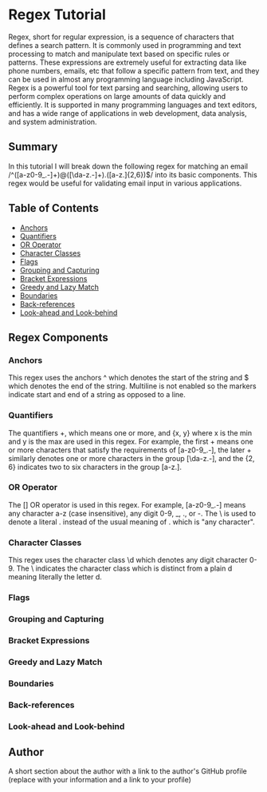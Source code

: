 # Regex Tutorial

Regex, short for regular expression, is a sequence of characters that defines a search pattern. It is commonly used in programming and text processing to match and manipulate text based on specific rules or patterns. These expressions are extremely useful for extracting data like phone numbers, emails, etc that follow a specific pattern from text, and they can be used in almost any programming language including JavaScript. Regex is a powerful tool for text parsing and searching, allowing users to perform complex operations on large amounts of data quickly and efficiently. It is supported in many programming languages and text editors, and has a wide range of applications in web development, data analysis, and system administration.

## Summary

In this tutorial I will break down the following regex for matching an email /^([a-z0-9_\.-]+)@([\da-z\.-]+)\.([a-z\.]{2,6})$/ into its basic components. This regex would be useful for validating email input in various applications.

## Table of Contents

- [Anchors](#anchors)
- [Quantifiers](#quantifiers)
- [OR Operator](#or-operator)
- [Character Classes](#character-classes)
- [Flags](#flags)
- [Grouping and Capturing](#grouping-and-capturing)
- [Bracket Expressions](#bracket-expressions)
- [Greedy and Lazy Match](#greedy-and-lazy-match)
- [Boundaries](#boundaries)
- [Back-references](#back-references)
- [Look-ahead and Look-behind](#look-ahead-and-look-behind)

## Regex Components

### Anchors

This regex uses the anchors ^ which denotes the start of the string and $ which denotes the end of the string. Multiline is not enabled so the markers indicate start and end of a string as opposed to a line.

### Quantifiers

The quantifiers +, which means one or more, and {x, y} where x is the min and y is the max are used in this regex. For example, the first + means one or more characters that satisfy the requirements of [a-z0-9_\.-], the later + similarly denotes one or more characters in the group [\da-z\.-], and the {2, 6} indicates two to six characters in the group [a-z\.].

### OR Operator

The [] OR operator is used in this regex. For example, [a-z0-9_\.-] means any character a-z (case insensitive), any digit 0-9, _, ., or -. The \ is used to denote a literal . instead of the usual meaning of . which is "any character".

### Character Classes

This regex uses the character class \d which denotes any digit character 0-9. The \ indicates the character class which is distinct from a plain d meaning literally the letter d.

### Flags

### Grouping and Capturing

### Bracket Expressions

### Greedy and Lazy Match

### Boundaries

### Back-references

### Look-ahead and Look-behind

## Author

A short section about the author with a link to the author's GitHub profile (replace with your information and a link to your profile)
